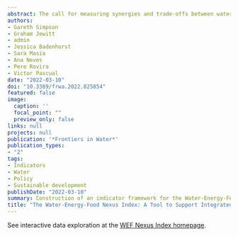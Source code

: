 ```yaml
---
abstract: The call for measuring synergies and trade-offs between water, energy, and food is increasing worldwide. This article presents the development and application of a country-level index that has been calculated for 181 nations using open databases. Following an assessment of 87 water-, energy-, and food-related indicators, 21 were selected to constitute the Water-Energy-Food (WEF) Nexus Index. In this article, the WEF Nexus Index is utilized to assess the Southern African Development Community, where it demonstrates that food security is an area of concern, while the potential for beneficially exploiting water resources and energy projects exists in several countries. Water for agriculture could be achieved through the drought-proofing of rainfed agriculture and systematic irrigation development, with energy as the critical enabler. Neither the composite indicator nor the WEF nexus approach is the panacea that will solve all the significant development or environmental challenges facing humanity. However, they could contribute to integrated resource management and policy-making and are complementary to the Sustainable Development Goals. In this study, the methodology set out by the Joint Research Centre's Competence Center on Composite Indicators and Scoreboards has been followed. A set of visualizations associated with the WEF Nexus Index have been compiled in an interactive website, namely www.wefnexusindex.org.
authors:
- Gareth Simpson
- Graham Jewitt
- admin
- Jessica Badenhorst
- Sara Masia
- Ana Neves
- Pere Rovira
- Victor Pascual
date: "2022-03-10"
doi: "10.3389/frwa.2022.825854"
featured: false
image:
  caption: ''
  focal_point: ""
  preview_only: false
links: null
projects: null
publication: '*Frontiers in Water*'
publication_types:
- "2"
tags:
- Indicators
- Water
- Policy
- Sustainable development
publishDate: "2022-03-10"
summary: Construction of an indicator framework for the Water-Energy-Food Nexus.
title: "The Water-Energy-Food Nexus Index: A Tool to Support Integrated Resource Planning, Management and Security"
---
```


See interactive data exploration at the [WEF Nexus Index homepage](www.wefnexusindex.org).
